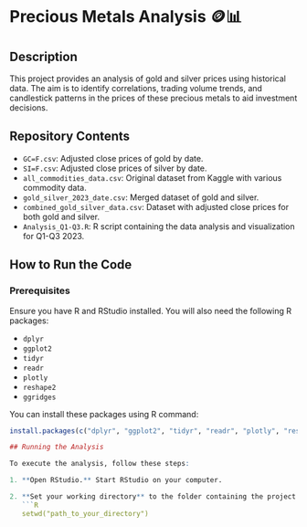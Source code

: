 # Precious Metals Analysis 🪙📊

## Description
This project provides an analysis of gold and silver prices using historical data. The aim is to identify correlations, trading volume trends, and candlestick patterns in the prices of these precious metals to aid investment decisions.

## Repository Contents
- `GC=F.csv`: Adjusted close prices of gold by date.
- `SI=F.csv`: Adjusted close prices of silver by date.
- `all_commodities_data.csv`: Original dataset from Kaggle with various commodity data.
- `gold_silver_2023_date.csv`: Merged dataset of gold and silver.
- `combined_gold_silver_data.csv`: Dataset with adjusted close prices for both gold and silver.
- `Analysis_Q1-Q3.R`: R script containing the data analysis and visualization for Q1-Q3 2023.

## How to Run the Code

### Prerequisites
Ensure you have R and RStudio installed. You will also need the following R packages:
- `dplyr`
- `ggplot2`
- `tidyr`
- `readr`
- `plotly`
- `reshape2`
- `ggridges`

You can install these packages using R command:
```R
install.packages(c("dplyr", "ggplot2", "tidyr", "readr", "plotly", "reshape2", "ggridges"))

## Running the Analysis

To execute the analysis, follow these steps:

1. **Open RStudio.** Start RStudio on your computer.

2. **Set your working directory** to the folder containing the project files. You can do this from RStudio, or by using the `setwd` command:
   ```R
   setwd("path_to_your_directory")
